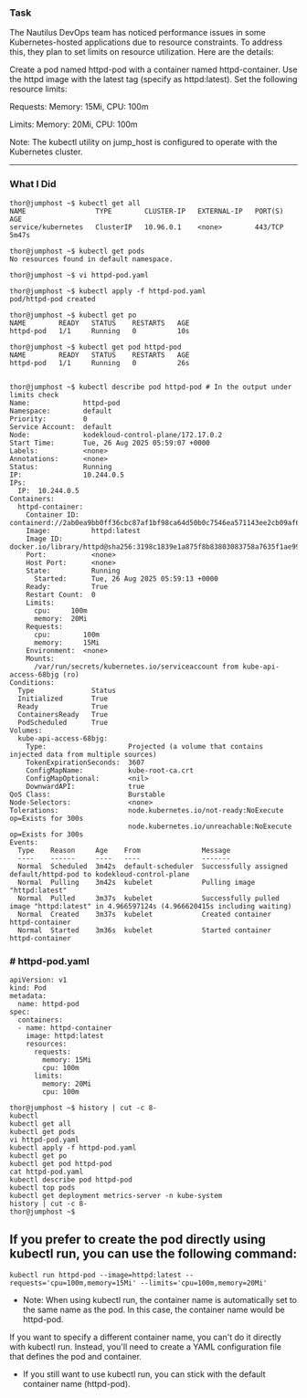 
### Task 

The Nautilus DevOps team has noticed performance issues in some Kubernetes-hosted applications due to resource constraints. To address this, they plan to set limits on resource utilization. Here are the details:

Create a pod named httpd-pod with a container named httpd-container. Use the httpd image with the latest tag (specify as httpd:latest). Set the following resource limits:

Requests: Memory: 15Mi, CPU: 100m

Limits: Memory: 20Mi, CPU: 100m

Note: The kubectl utility on jump_host is configured to operate with the Kubernetes cluster.

--------------------------------


### What I Did
```
thor@jumphost ~$ kubectl get all
NAME                 TYPE        CLUSTER-IP   EXTERNAL-IP   PORT(S)   AGE
service/kubernetes   ClusterIP   10.96.0.1    <none>        443/TCP   5m47s

thor@jumphost ~$ kubectl get pods
No resources found in default namespace.

thor@jumphost ~$ vi httpd-pod.yaml

thor@jumphost ~$ kubectl apply -f httpd-pod.yaml
pod/httpd-pod created

thor@jumphost ~$ kubectl get po
NAME        READY   STATUS    RESTARTS   AGE
httpd-pod   1/1     Running   0          10s

thor@jumphost ~$ kubectl get pod httpd-pod
NAME        READY   STATUS    RESTARTS   AGE
httpd-pod   1/1     Running   0          26s


thor@jumphost ~$ kubectl describe pod httpd-pod # In the output under limits check
Name:             httpd-pod
Namespace:        default
Priority:         0
Service Account:  default
Node:             kodekloud-control-plane/172.17.0.2
Start Time:       Tue, 26 Aug 2025 05:59:07 +0000
Labels:           <none>
Annotations:      <none>
Status:           Running
IP:               10.244.0.5
IPs:
  IP:  10.244.0.5
Containers:
  httpd-container:
    Container ID:   containerd://2ab0ea9bb0ff36cbc87af1bf98ca64d50b0c7546ea571143ee2cb09af6076234
    Image:          httpd:latest
    Image ID:       docker.io/library/httpd@sha256:3198c1839e1a875f8b83803083758a7635f1ae999f0601f30f2f3b8ce2ac99e3
    Port:           <none>
    Host Port:      <none>
    State:          Running
      Started:      Tue, 26 Aug 2025 05:59:13 +0000
    Ready:          True
    Restart Count:  0
    Limits:
      cpu:     100m
      memory:  20Mi
    Requests:
      cpu:        100m
      memory:     15Mi
    Environment:  <none>
    Mounts:
      /var/run/secrets/kubernetes.io/serviceaccount from kube-api-access-68bjg (ro)
Conditions:
  Type              Status
  Initialized       True 
  Ready             True 
  ContainersReady   True 
  PodScheduled      True 
Volumes:
  kube-api-access-68bjg:
    Type:                    Projected (a volume that contains injected data from multiple sources)
    TokenExpirationSeconds:  3607
    ConfigMapName:           kube-root-ca.crt
    ConfigMapOptional:       <nil>
    DownwardAPI:             true
QoS Class:                   Burstable
Node-Selectors:              <none>
Tolerations:                 node.kubernetes.io/not-ready:NoExecute op=Exists for 300s
                             node.kubernetes.io/unreachable:NoExecute op=Exists for 300s
Events:
  Type    Reason     Age    From               Message
  ----    ------     ----   ----               -------
  Normal  Scheduled  3m42s  default-scheduler  Successfully assigned default/httpd-pod to kodekloud-control-plane
  Normal  Pulling    3m42s  kubelet            Pulling image "httpd:latest"
  Normal  Pulled     3m37s  kubelet            Successfully pulled image "httpd:latest" in 4.966597124s (4.966620415s including waiting)
  Normal  Created    3m37s  kubelet            Created container httpd-container
  Normal  Started    3m36s  kubelet            Started container httpd-container
```
### # httpd-pod.yaml 

```
apiVersion: v1
kind: Pod
metadata:
  name: httpd-pod
spec:
  containers:
  - name: httpd-container
    image: httpd:latest
    resources:
      requests:
        memory: 15Mi
        cpu: 100m
      limits:
        memory: 20Mi
        cpu: 100m
```

```
thor@jumphost ~$ history | cut -c 8-
kubectl
kubectl get all
kubectl get pods
vi httpd-pod.yaml
kubectl apply -f httpd-pod.yaml
kubectl get po
kubectl get pod httpd-pod
cat httpd-pod.yaml 
kubectl describe pod httpd-pod
kubectl top pods
kubectl get deployment metrics-server -n kube-system
history | cut -c 8-
thor@jumphost ~$
```

## If you prefer to create the pod directly using kubectl run, you can use the following command:


```
kubectl run httpd-pod --image=httpd:latest --requests='cpu=100m,memory=15Mi' --limits='cpu=100m,memory=20Mi'
```

- Note: When using kubectl run, the container name is automatically set to the same name as the pod. In this case, the container name would be httpd-pod.

If you want to specify a different container name, you can't do it directly with kubectl run. Instead, you'll need to create a YAML configuration file that defines the pod and container.

- If you still want to use kubectl run, you can stick with the default container name (httpd-pod).
